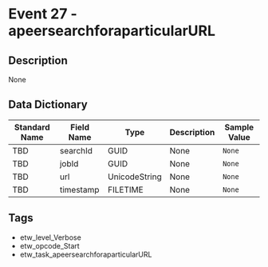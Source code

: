 # Event 27 - apeersearchforaparticularURL

## Description
None

## Data Dictionary
|Standard Name|Field Name|Type|Description|Sample Value|
|---|---|---|---|---|
|TBD|searchId|GUID|None|`None`|
|TBD|jobId|GUID|None|`None`|
|TBD|url|UnicodeString|None|`None`|
|TBD|timestamp|FILETIME|None|`None`|

## Tags
* etw_level_Verbose
* etw_opcode_Start
* etw_task_apeersearchforaparticularURL